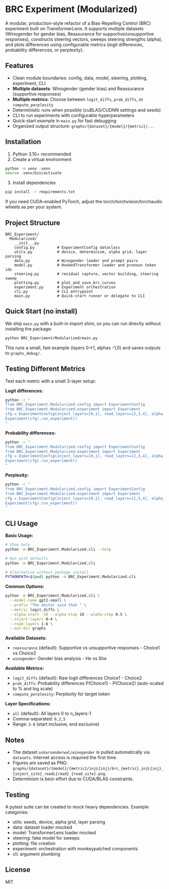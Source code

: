 # BRC Experiment (Modularized)

A modular, production-style refactor of a Bias-Repelling Control (BRC) experiment built on TransformerLens. It supports multiple datasets (Winogender for gender bias, Reassurance for supportive/unsupportive responses), constructs steering vectors, sweeps steering strengths (alpha), and plots differences using configurable metrics (logit differences, probability differences, or perplexity).

## Features
- Clean module boundaries: config, data, model, steering, plotting, experiment, CLI
- **Multiple datasets**: Winogender (gender bias) and Reassurance (supportive responses)
- **Multiple metrics**: Choose between `logit_diffs`, `prob_diffs`, or `compute_perplexity`
- Deterministic runs when possible (cuBLAS/CUDNN settings and seeds)
- CLI to run experiments with configurable hyperparameters
- Quick-start example in `main.py` for fast debugging
- Organized output structure: `graphs/{dataset}/{model}/{metric}/...`

## Installation
1. Python 3.10+ recommended
2. Create a virtual environment
```bash
python -m venv .venv
source .venv/bin/activate
```
3. Install dependencies
```bash
pip install -r requirements.txt
```
If you need CUDA-enabled PyTorch, adjust the torch/torchvision/torchaudio wheels as per your system.

## Project Structure
```
BRC_Experiment/
  Modularized/
    __init__.py
    config.py          # ExperimentConfig dataclass
    utils.py           # device, determinism, alpha grid, layer parsing
    data.py            # Winogender loader and prompt pairs
    model.py           # HookedTransformer loader and pronoun token ids
    steering.py        # residual capture, vector building, steering sweep
    plotting.py        # plot_and_save_brc_curves
    experiment.py      # Experiment orchestration
    cli.py             # CLI entrypoint
    main.py            # Quick-start runner or delegate to CLI
```

## Quick Start (no install)
We ship `main.py` with a built-in import shim, so you can run directly without installing the package:
```bash
python BRC_Experiment/Modularized/main.py
```
This runs a small, fast example (layers 0→1, alphas -1,0) and saves outputs to `graphs_debug/`.

## Testing Different Metrics

Test each metric with a small 3-layer setup:

**Logit differences:**
```bash
python -c "
from BRC_Experiment.Modularized.config import ExperimentConfig
from BRC_Experiment.Modularized.experiment import Experiment
cfg = ExperimentConfig(inject_layers=[0,1], read_layers=[2,3,4], alpha_start=-5, alpha_stop=5, alpha_step=2.5, out_dir='test_logit', metric='logit_diffs')
Experiment(cfg).run_experiment()
"
```

**Probability differences:**
```bash
python -c "
from BRC_Experiment.Modularized.config import ExperimentConfig
from BRC_Experiment.Modularized.experiment import Experiment
cfg = ExperimentConfig(inject_layers=[0,1], read_layers=[2,3,4], alpha_start=-5, alpha_stop=5, alpha_step=2.5, out_dir='test_prob', metric='prob_diffs')
Experiment(cfg).run_experiment()
"
```

**Perplexity:**
```bash
python -c "
from BRC_Experiment.Modularized.config import ExperimentConfig
from BRC_Experiment.Modularized.experiment import Experiment
cfg = ExperimentConfig(inject_layers=[0,1], read_layers=[2,3,4], alpha_start=-5, alpha_stop=5, alpha_step=2.5, out_dir='test_perplexity', metric='compute_perplexity')
Experiment(cfg).run_experiment()
"
```

## CLI Usage

**Basic Usage:**
```bash
# Show help
python -m BRC_Experiment.Modularized.cli --help

# Run with defaults
python -m BRC_Experiment.Modularized.cli

# Alternative without package install
PYTHONPATH=$(pwd) python -m BRC_Experiment.Modularized.cli
```

**Common Options:**
```bash
python -m BRC_Experiment.Modularized.cli \
  --model-name gpt2-small \
  --prefix "The doctor said that " \
  --metric logit_diffs \
  --alpha-start -10 --alpha-stop 10 --alpha-step 0.5 \
  --inject-layers 0-4 \
  --read-layers 1-6 \
  --out-dir graphs
```

**Available Datasets:**
- `reassurance` (default): Supportive vs unsupportive responses - Choice1 vs Choice2
- `winogender`: Gender bias analysis - He vs She

**Available Metrics:**
- `logit_diffs` (default): Raw logit differences Choice1 - Choice2
- `prob_diffs`: Probability differences P(Choice1) - P(Choice2) (auto-scaled to % and log scale)
- `compute_perplexity`: Perplexity for target token

**Layer Specifications:**
- `all` (default): All layers 0 to n_layers-1
- Comma-separated: `0,2,5`
- Range: `3-8` (start inclusive, end exclusive)

## Notes
- The dataset `oskarvanderwal/winogender` is pulled automatically via `datasets`. Internet access is required the first time.
- Figures are saved as PNG: `graphs/{dataset}/{model}/{metric}/injL{inj}/brc_{metric}_injL{inj}_{inject_site}_readL{read}_{read_site}.png`.
- Determinism is best-effort due to CUDA/BLAS constraints.

## Testing
A pytest suite can be created to mock heavy dependencies. Example categories:
- utils: seeds, device, alpha grid, layer parsing
- data: dataset loader mocked
- model: TransformerLens loader mocked
- steering: fake model for sweeps
- plotting: file creation
- experiment: orchestration with monkeypatched components
- cli: argument plumbing

## License
MIT
